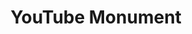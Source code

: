---
pid: fs9
title: YouTube Monument
location_transcription: 
coordinates: "[-75.150400410627, 39.955431585528]"
zipcode: 
gen_neighborhood: 
neighborhood: 
outside_phl: 
age: '11'
age_range: 6-13
instagram: 
image_file_name: fs_9.jpg
proposal_transcription: So if newcomers can know what we like in the U.S.
topic: Immigration,Technology,Unity
topic_summary: 0, 0, 0
type: Digital,Other No Form
keywords_other: 
credit: Ernne Juncal
image_labels: 
twitter: 
facebook: 
permalink: "/monuments/fs9/"
layout: item-page
---